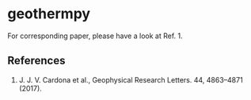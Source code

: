 # geothermpy

For corresponding paper, please have a look at Ref. 1.

## References

1. J. J. V. Cardona et al., Geophysical Research Letters. 44, 4863–4871 (2017).